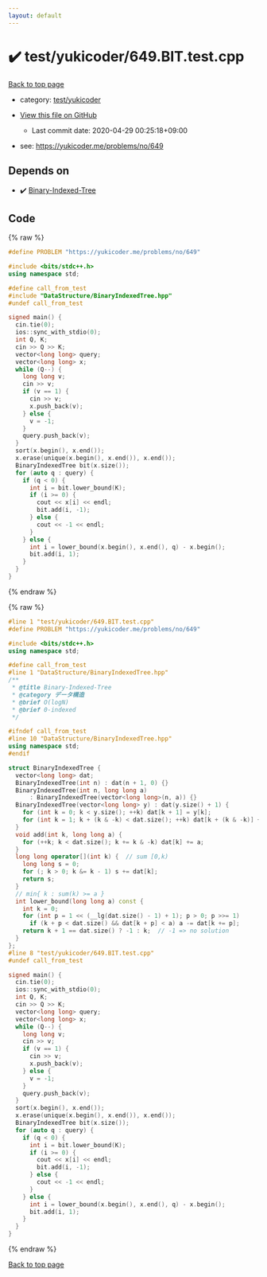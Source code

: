 ```yaml
---
layout: default
---
```


<!-- mathjax config similar to math.stackexchange -->
<script type="text/javascript" async
  src="https://cdnjs.cloudflare.com/ajax/libs/mathjax/2.7.5/MathJax.js?config=TeX-MML-AM_CHTML">
</script>
<script type="text/x-mathjax-config">
  MathJax.Hub.Config({
    TeX: { equationNumbers: { autoNumber: "AMS" }},
    tex2jax: {
      inlineMath: [ ['$','$'] ],
      processEscapes: true
    },
    "HTML-CSS": { matchFontHeight: false },
    displayAlign: "left",
    displayIndent: "2em"
  });
</script>

<script type="text/javascript" src="https://cdnjs.cloudflare.com/ajax/libs/jquery/3.4.1/jquery.min.js"></script>
<script src="https://cdn.jsdelivr.net/npm/jquery-balloon-js@1.1.2/jquery.balloon.min.js" integrity="sha256-ZEYs9VrgAeNuPvs15E39OsyOJaIkXEEt10fzxJ20+2I=" crossorigin="anonymous"></script>
<script type="text/javascript" src="../../../assets/js/copy-button.js"></script>
<link rel="stylesheet" href="../../../assets/css/copy-button.css" />


# :heavy_check_mark: test/yukicoder/649.BIT.test.cpp

<a href="../../../index.html">Back to top page</a>

* category: <a href="../../../index.html#de60e5ba474ac43bf7562c10f5977e2d">test/yukicoder</a>
* <a href="{{ site.github.repository_url }}/blob/master/test/yukicoder/649.BIT.test.cpp">View this file on GitHub</a>
    - Last commit date: 2020-04-29 00:25:18+09:00


* see: <a href="https://yukicoder.me/problems/no/649">https://yukicoder.me/problems/no/649</a>


## Depends on

* :heavy_check_mark: <a href="../../../library/DataStructure/BinaryIndexedTree.hpp.html">Binary-Indexed-Tree</a>


## Code

<a id="unbundled"></a>
{% raw %}
```cpp
#define PROBLEM "https://yukicoder.me/problems/no/649"

#include <bits/stdc++.h>
using namespace std;

#define call_from_test
#include "DataStructure/BinaryIndexedTree.hpp"
#undef call_from_test

signed main() {
  cin.tie(0);
  ios::sync_with_stdio(0);
  int Q, K;
  cin >> Q >> K;
  vector<long long> query;
  vector<long long> x;
  while (Q--) {
    long long v;
    cin >> v;
    if (v == 1) {
      cin >> v;
      x.push_back(v);
    } else {
      v = -1;
    }
    query.push_back(v);
  }
  sort(x.begin(), x.end());
  x.erase(unique(x.begin(), x.end()), x.end());
  BinaryIndexedTree bit(x.size());
  for (auto q : query) {
    if (q < 0) {
      int i = bit.lower_bound(K);
      if (i >= 0) {
        cout << x[i] << endl;
        bit.add(i, -1);
      } else {
        cout << -1 << endl;
      }
    } else {
      int i = lower_bound(x.begin(), x.end(), q) - x.begin();
      bit.add(i, 1);
    }
  }
}

```
{% endraw %}

<a id="bundled"></a>
{% raw %}
```cpp
#line 1 "test/yukicoder/649.BIT.test.cpp"
#define PROBLEM "https://yukicoder.me/problems/no/649"

#include <bits/stdc++.h>
using namespace std;

#define call_from_test
#line 1 "DataStructure/BinaryIndexedTree.hpp"
/**
 * @title Binary-Indexed-Tree
 * @category データ構造
 * @brief O(logN)
 * @brief 0-indexed
 */

#ifndef call_from_test
#line 10 "DataStructure/BinaryIndexedTree.hpp"
using namespace std;
#endif

struct BinaryIndexedTree {
  vector<long long> dat;
  BinaryIndexedTree(int n) : dat(n + 1, 0) {}
  BinaryIndexedTree(int n, long long a)
      : BinaryIndexedTree(vector<long long>(n, a)) {}
  BinaryIndexedTree(vector<long long> y) : dat(y.size() + 1) {
    for (int k = 0; k < y.size(); ++k) dat[k + 1] = y[k];
    for (int k = 1; k + (k & -k) < dat.size(); ++k) dat[k + (k & -k)] += dat[k];
  }
  void add(int k, long long a) {
    for (++k; k < dat.size(); k += k & -k) dat[k] += a;
  }
  long long operator[](int k) {  // sum [0,k)
    long long s = 0;
    for (; k > 0; k &= k - 1) s += dat[k];
    return s;
  }
  // min{ k : sum(k) >= a }
  int lower_bound(long long a) const {
    int k = 0;
    for (int p = 1 << (__lg(dat.size() - 1) + 1); p > 0; p >>= 1)
      if (k + p < dat.size() && dat[k + p] < a) a -= dat[k += p];
    return k + 1 == dat.size() ? -1 : k;  // -1 => no solution
  }
};
#line 8 "test/yukicoder/649.BIT.test.cpp"
#undef call_from_test

signed main() {
  cin.tie(0);
  ios::sync_with_stdio(0);
  int Q, K;
  cin >> Q >> K;
  vector<long long> query;
  vector<long long> x;
  while (Q--) {
    long long v;
    cin >> v;
    if (v == 1) {
      cin >> v;
      x.push_back(v);
    } else {
      v = -1;
    }
    query.push_back(v);
  }
  sort(x.begin(), x.end());
  x.erase(unique(x.begin(), x.end()), x.end());
  BinaryIndexedTree bit(x.size());
  for (auto q : query) {
    if (q < 0) {
      int i = bit.lower_bound(K);
      if (i >= 0) {
        cout << x[i] << endl;
        bit.add(i, -1);
      } else {
        cout << -1 << endl;
      }
    } else {
      int i = lower_bound(x.begin(), x.end(), q) - x.begin();
      bit.add(i, 1);
    }
  }
}

```
{% endraw %}

<a href="../../../index.html">Back to top page</a>

